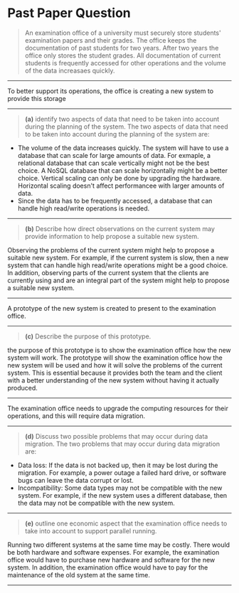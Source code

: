 # Past Paper Question

> An examination office of a university must securely store students' examination papers and their grades. The office keeps the documentation of past students for two years. After two years the office only stores the student grades. All documentation of current students is frequently accessed for other operations and the volume of the data increasaes quickly.
***
To better support its operations, the office is creating a new system to provide this storage
***
> **(a)** identify two aspects of data that need to be taken into account during the planning of the system.
The two aspects of data that need to be taken into account during the planning of the system are:

- The volume of the data increases quickly. The system will have to use a database that can scale for large amounts of data. For exmaple, a relational database that can scale vertically might not be the best choice. A NoSQL database that can scale horizontally might be a better choice. Vertical scaling can only be done by upgrading the hardware. Horizontal scaling doesn't affect performancee with larger amounts of data.
- Since the data has to be frequently accessed, a database that can handle high read/write operations is needed.

***
> **(b)** Describe how direct observations on the current system may provide information to help propose a suitable new system.

Observing the problems of the current system might help to propose a suitable new system. For example, if the current system is slow, then a new system that can handle high read/write operations might be a good choice. In addition, observing parts of the current system that the clients are currently using and are an integral part of the system might help to propose a suitable new system.
***
A prototype of the new system is created to present to the examination office.
***
> **(c)** Describe the purpose of this prototype.

the purpose of this prototype is to show the examination office how the new system will work. The prototype will show the examination office how the new system will be used and how it will solve the problems of the current system. This is essential because it provides both the team and the client with a better understanding of the new system without having it actually produced.
***
The examination office needs to upgrade the computing resources for their operations, and this will require data migration.
***
> **(d)** Discuss two possible problems that may occur during data migration.
The two problems that may occur during data migration are:

- Data loss: If the data is not backed up, then it may be lost during the migration. For example, a power outage a failed hard drive, or software bugs can leave the data corrupt or lost.
- Incompatibility: Some data types may not be compatible with the new system. For example, if the new system uses a different database, then the data may not be compatible with the new system.

***
> **(e)** outline one economic aspect that the examination office needs to take into account to support parallel running.

Running two different systems at the same time may be costly. There would be both hardware and software expenses. For example, the examination office would have to purchase new hardware and software for the new system. In addition, the examination office would have to pay for the maintenance of the old system at the same time.

***
